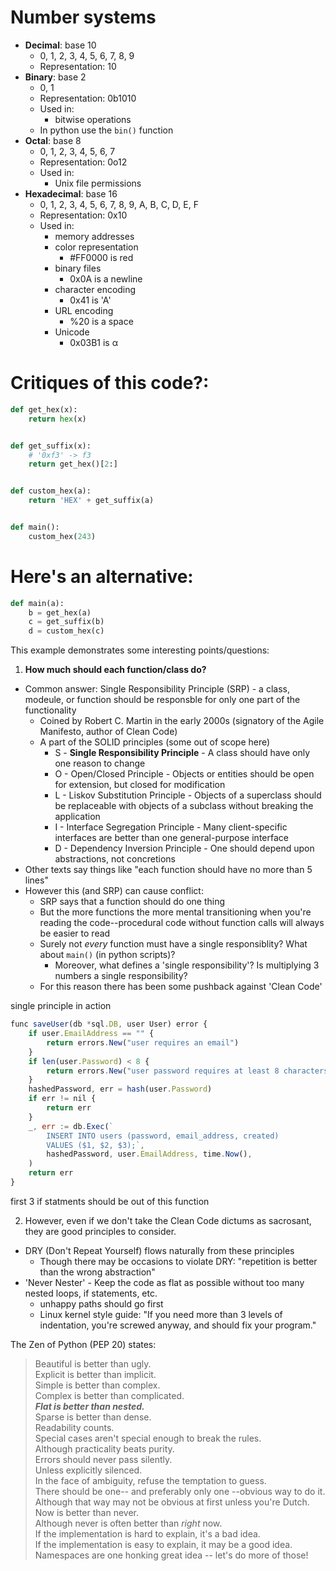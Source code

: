 # Number systems
- **Decimal**: base 10
    - 0, 1, 2, 3, 4, 5, 6, 7, 8, 9
    - Representation: 10
- **Binary**: base 2
   - 0, 1
   - Representation: 0b1010
   - Used in:
      - bitwise operations
   - In python use the `bin()` function
- **Octal**: base 8
  - 0, 1, 2, 3, 4, 5, 6, 7
  - Representation: 0o12
  - Used in:
    - Unix file permissions
- **Hexadecimal**: base 16
  - 0, 1, 2, 3, 4, 5, 6, 7, 8, 9, A, B, C, D, E, F
  - Representation: 0x10
  - Used in:
    - memory addresses
    - color representation
      - #FF0000 is red
    - binary files
      - 0x0A is a newline
    - character encoding
      - 0x41 is 'A'
    - URL encoding
      - %20 is a space
    - Unicode
      - 0x03B1 is α


# Critiques of this code?:
```python
def get_hex(x):
    return hex(x)


def get_suffix(x):
    # '0xf3' -> f3
    return get_hex()[2:]


def custom_hex(a):
    return 'HEX' + get_suffix(a)


def main():
    custom_hex(243)
```

# Here's an alternative:
```python
def main(a):
    b = get_hex(a)
    c = get_suffix(b)
    d = custom_hex(c)
```


This example demonstrates some interesting points/questions:
1. **How much should each function/class do?**
  - Common answer: Single Responsibility Principle (SRP) - a class, modeule, or function should  be responsble for
only one part of the functionality
    - Coined by Robert C. Martin in the early 2000s (signatory of the Agile Manifesto, author of Clean Code)
    - A part of the SOLID principles (some out of scope here)
      - S - **Single Responsibility Principle** - A class should have only one reason to change
      - O - Open/Closed Principle - Objects or entities should be open for extension, but closed for modification
      - L - Liskov Substitution Principle - Objects of a superclass should be replaceable with objects of a subclass without breaking the application
      - I - Interface Segregation Principle - Many client-specific interfaces are better than one general-purpose interface
      - D - Dependency Inversion Principle - One should depend upon abstractions, not concretions
  - Other texts say things like "each function should have no more than 5 lines"
  - However this (and SRP) can cause  conflict:
      - SRP says that a function should do one thing
      - But the more functions the more mental transitioning when you're reading the code--procedural code without
function calls will always be easier to read
      - Surely not *every* function must have a single responsiblity? What about `main()` (in python scripts)?
        - Moreover, what defines a 'single responsibility'? Is multiplying 3 numbers a single responsibility?
      - For this reason there has been some pushback against 'Clean Code'

single principle in action
``` javascript
func saveUser(db *sql.DB, user User) error {
	if user.EmailAddress == "" {
		return errors.New("user requires an email")
	}
	if len(user.Password) < 8 {
		return errors.New("user password requires at least 8 characters")
	}
	hashedPassword, err = hash(user.Password)
	if err != nil {
		return err
	}
	_, err := db.Exec(`
		INSERT INTO users (password, email_address, created)
		VALUES ($1, $2, $3);`,
		hashedPassword, user.EmailAddress, time.Now(),
	)
	return err
}
```

first 3 if statments should be out of this function

2. However, even if we don't take the Clean Code dictums as sacrosant, they are good principles to consider.
  - DRY (Don't Repeat Yourself) flows naturally from these principles
    - Though there may be occasions to violate DRY: "repetition is better than the wrong abstraction"
  - 'Never Nester' - Keep the code as flat as possible without too many nested loops, if statements, etc.
     - unhappy paths should go first
     - Linux kernel style guide: "If you need more than 3 levels of indentation, you're screwed anyway, and should fix your program."

The Zen of Python (PEP 20) states:

> Beautiful is better than ugly.<br>
> Explicit is better than implicit.<br>
> Simple is better than complex.<br>
> Complex is better than complicated.<br>
> _**Flat is better than nested.**_<br>
> Sparse is better than dense.<br>
> Readability counts.<br>
> Special cases aren't special enough to break the rules.<br>
> Although practicality beats purity.<br>
> Errors should never pass silently.<br>
> Unless explicitly silenced.<br>
> In the face of ambiguity, refuse the temptation to guess.<br>
> There should be one-- and preferably only one --obvious way to do it.<br>
> Although that way may not be obvious at first unless you're Dutch.<br>
> Now is better than never.<br>
> Although never is often better than *right* now.<br>
> If the implementation is hard to explain, it's a bad idea.<br>
> If the implementation is easy to explain, it may be a good idea.<br>
> Namespaces are one honking great idea -- let's do more of those!
